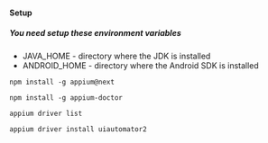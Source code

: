 #### Setup 

##### You need setup these environment variables
<ul>
    <li>JAVA_HOME - directory where the JDK is installed</li>
    <li>ANDROID_HOME - directory where the Android SDK is installed</li>
</ul>

```shell
npm install -g appium@next
```

```shell
npm install -g appium-doctor
```

```shell
appium driver list
```

```shell
appium driver install uiautomator2
```
